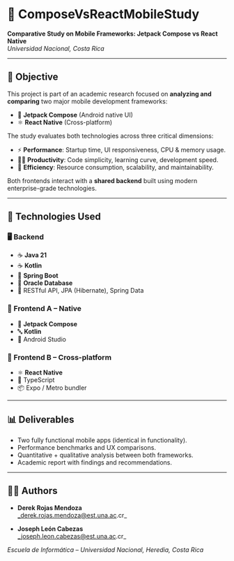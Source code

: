 # 📱 ComposeVsReactMobileStudy

**Comparative Study on Mobile Frameworks: Jetpack Compose vs React Native**  
_Universidad Nacional, Costa Rica_

---

## 🎯 Objective

This project is part of an academic research focused on **analyzing and comparing** two major mobile development frameworks:  
- 🧩 **Jetpack Compose** (Android native UI)
- ⚛️ **React Native** (Cross-platform)

The study evaluates both technologies across three critical dimensions:

- ⚡ **Performance**: Startup time, UI responsiveness, CPU & memory usage.
- 🧑‍💻 **Productivity**: Code simplicity, learning curve, development speed.
- 🔋 **Efficiency**: Resource consumption, scalability, and maintainability.

Both frontends interact with a **shared backend** built using modern enterprise-grade technologies.

---

## 🧪 Technologies Used

### 🖥️ Backend
- ☕ **Java 21**
- ☕ **Kotlin**
- 🌱 **Spring Boot**
- 🐘 **Oracle Database**
- 🔐 RESTful API, JPA (Hibernate), Spring Data

### 📲 Frontend A – Native
- 🤖 **Jetpack Compose**
- 🔤 **Kotlin**
- 🧰 Android Studio

### 📲 Frontend B – Cross-platform
- ⚛️ **React Native**
- 💅 TypeScript
- 📦 Expo / Metro bundler

---

## 📊 Deliverables

- Two fully functional mobile apps (identical in functionality).
- Performance benchmarks and UX comparisons.
- Quantitative + qualitative analysis between both frameworks.
- Academic report with findings and recommendations.

---

## 👨‍🎓 Authors

- **Derek Rojas Mendoza**  
  _derek.rojas.mendoza@est.una.ac.cr_

- **Joseph León Cabezas**  
  _joseph.leon.cabezas@est.una.ac.cr_

_Escuela de Informática – Universidad Nacional, Heredia, Costa Rica_


